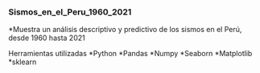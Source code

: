 ### Sismos_en_el_Peru_1960_2021
*Muestra un análisis descriptivo y predictivo de los sismos en el Perú, desde 1960 hasta 2021

Herramientas utilizadas
*Python
*Pandas
*Numpy
*Seaborn
*Matplotlib
*sklearn
